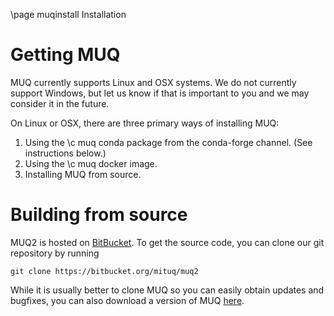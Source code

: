 \page muqinstall Installation

# Getting MUQ
MUQ currently supports Linux and OSX systems.  We do not currently support Windows, but let us know if that is important to you and we may consider it in the future.

On Linux or OSX, there are three primary ways of installing MUQ:
 1. Using the \c muq conda package from the conda-forge channel.  (See instructions below.)
 2. Using the \c muq docker image.
 3. Installing MUQ from source.

# Building from source
 MUQ2 is hosted on <a href=https://bitbucket.org/mituq/muq2>BitBucket</a>.  To get the source code, you can clone our git repository by running
 ```
 git clone https://bitbucket.org/mituq/muq2
 ```
 While it is usually better to clone MUQ so you can easily obtain updates and bugfixes, you can also download a version of MUQ <a href=https://bitbucket.org/mituq/muq2/downloads>here</a>.
